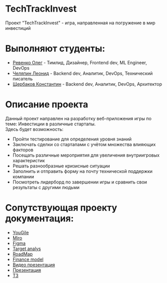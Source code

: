 # TechTrackInvest  
Проект "TechTrackInvest" - игра, направленная на погружение в мир инвестиций

# Выполняют студенты:  
* [Ревенко Олег](https://github.com/intrafellow) - Тимлид, Дизайнер, Frontend dev, ML Engineer, DevOps  
* [Челяпин Леонид](https://github.com/PaterSSS) - Backend dev, Аналитик, DevOps, Технический писатель  
* [Щербаков Константин](https://github.com/KostySCH) - Backend dev, Аналитик, DevOps, Архитектор  

# Описание проекта  
Данный проект направлен на разработку веб-приложения игры по теме:
Инвестиции в различные стартапы.  
Здесь будет возможность:  
* Пройти тестирование для определения уровня знаний  
* Заключать сделки со стартапами с учётом множества влияющих факторов
* Посещать различные мероприятия для увеличения внутриигровых характеристик
* Решать разнообразные кризисные ситуации
* Заполнить и отправить форму на почту технической поддержки компании
* Посмотреть лидерборд по завершении игры и сравнить свои результаты с другими людьми  

# Сопутствующая проекту документация:  
* [YouGile](https://ru.yougile.com/board/u9j4x6r62hc8)  
* [Miro](https://miro.com/app/board/uXjVIaJdqw0=/?share_link_id=799797734687)  
* [Figma](https://www.figma.com/design/dCoOCP2Jjx9wVpFINwosEq/Untitled?node-id=0-1&t=uR2EyEcojD5NBRnk-1)
* [Target analys](https://github.com/intrafellow/TechTrackInvest/blob/main/Docs/Target%20analys.pdf)
* [RoadMap](https://github.com/intrafellow/TechTrackInvest/blob/main/Docs/Roadmap.pdf)
* [Finance model](https://github.com/intrafellow/TechTrackInvest/blob/main/Docs/Monetization.pdf)
* [Видео презентация](https://drive.google.com/file/d/1o4pzn11tGvJEt4z9_Kvb3I8fv4m5VQRy/view?usp=sharing)
* [Презентация](https://github.com/intrafellow/TechTrackInvest/blob/main/Docs/Presentation/TP.pdf)
* [ТЗ](https://github.com/intrafellow/TechTrackInvest/blob/main/Docs/Technical%20specification/TechSpec.pdf)
